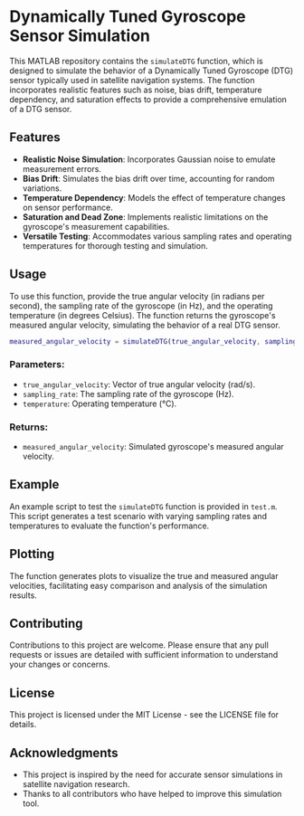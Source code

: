 # Dynamically Tuned Gyroscope Sensor Simulation

This MATLAB repository contains the `simulateDTG` function, which is designed to simulate the behavior of a Dynamically Tuned Gyroscope (DTG) sensor typically used in satellite navigation systems. The function incorporates realistic features such as noise, bias drift, temperature dependency, and saturation effects to provide a comprehensive emulation of a DTG sensor.

## Features

- **Realistic Noise Simulation**: Incorporates Gaussian noise to emulate measurement errors.
- **Bias Drift**: Simulates the bias drift over time, accounting for random variations.
- **Temperature Dependency**: Models the effect of temperature changes on sensor performance.
- **Saturation and Dead Zone**: Implements realistic limitations on the gyroscope's measurement capabilities.
- **Versatile Testing**: Accommodates various sampling rates and operating temperatures for thorough testing and simulation.

## Usage

To use this function, provide the true angular velocity (in radians per second), the sampling rate of the gyroscope (in Hz), and the operating temperature (in degrees Celsius). The function returns the gyroscope's measured angular velocity, simulating the behavior of a real DTG sensor.

```matlab
measured_angular_velocity = simulateDTG(true_angular_velocity, sampling_rate, temperature);
```

### Parameters:

- `true_angular_velocity`: Vector of true angular velocity (rad/s).
- `sampling_rate`: The sampling rate of the gyroscope (Hz).
- `temperature`: Operating temperature (°C).

### Returns:

- `measured_angular_velocity`: Simulated gyroscope's measured angular velocity.

## Example

An example script to test the `simulateDTG` function is provided in `test.m`. This script generates a test scenario with varying sampling rates and temperatures to evaluate the function's performance.

## Plotting

The function generates plots to visualize the true and measured angular velocities, facilitating easy comparison and analysis of the simulation results.

## Contributing

Contributions to this project are welcome. Please ensure that any pull requests or issues are detailed with sufficient information to understand your changes or concerns.

## License

This project is licensed under the MIT License - see the LICENSE file for details.

## Acknowledgments

- This project is inspired by the need for accurate sensor simulations in satellite navigation research.
- Thanks to all contributors who have helped to improve this simulation tool.
